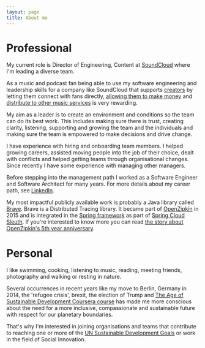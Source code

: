 ```yaml
---
layout: page
title: About me
---
```


# Professional

My current role is Director of Engineering, Content at [SoundCloud](https://soundcloud.com) where I'm leading a diverse team.

As a music and podcast fan being able to use my software engineering and leadership skills for a company like SoundCloud that supports [creators](https://creators.soundcloud.com) by letting them connect with fans directly, [allowing them to make money](https://creators.soundcloud.com/monetization) and [distribute to other music services](https://blog.soundcloud.com/2019/02/19/beta-release-of-soundcloud-premier-distribution/) is very rewarding. 

My aim as a leader is to create an environment and conditions so the team can do its best work.
This includes making sure there is trust, creating clarity, listening, supporting and growing the team and the individuals and making sure the team is empowered to make decisions and drive change.

I have experience with hiring and onboarding team members. I helped growing careers, assisted moving people into the job of their choice, dealt with conflicts and helped getting teams through organisational changes. Since recently I have some experience with managing other managers. 

Before stepping into the management path I worked as a Software Engineer and Software Architect for many years. For more details about my career path, see [LinkedIn](https://linkedin.com/in/kristof-adriaenssens-8a481619).

My most impactful publicly available work is probably a Java library called [Brave][1].  Brave is a Distributed Tracing library. It became part of [OpenZipkin](../2015-07-17-brave-moved-to-openzipkin/) in 2015 and is integrated in the [Spring framework](https://spring.io) as part of [Spring Cloud Sleuth](https://cloud.spring.io/spring-cloud-sleuth/). If you're interested to know more you can read [the story about OpenZipkin's 5th year anniversary](https://github.com/openzipkin/openzipkin.github.io/wiki/OpenZipkin's-5-year-anniversary).


# Personal

I like swimming, cooking, listening to music, reading, meeting friends, photography and walking or resting in nature.

Several occurrences in recent years like my move to Berlin, Germany in 2014, the 'refugee crisis', brexit, the election of Trump and [The Age of Sustainable Development Coursera course](https://www.coursera.org/learn/sustainable-development) has made me more conscious about the need for a more inclusive, compassionate and sustainable future with respect for our planetary boundaries.  

That's why I'm interested in joining organisations and teams that contribute to reaching one or more of the [UN Sustainable Development Goals](https://www.globalgoals.org) or work in the field of Social Innovation.



[1]: https://github.com/openzipkin/brave


